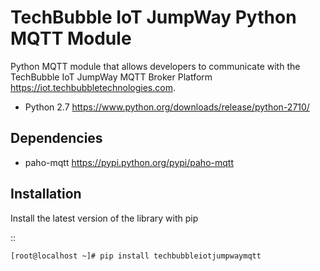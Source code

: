 TechBubble IoT JumpWay Python MQTT Module
============================================

Python MQTT module that allows developers to communicate with the TechBubble IoT JumpWay MQTT Broker
Platform <https://iot.techbubbletechnologies.com>.

-  Python 2.7 <https://www.python.org/downloads/release/python-2710/>


Dependencies
------------

-  paho-mqtt <https://pypi.python.org/pypi/paho-mqtt>

Installation
------------

Install the latest version of the library with pip

::

    [root@localhost ~]# pip install techbubbleiotjumpwaymqtt
